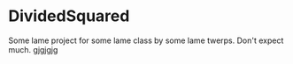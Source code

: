 # DividedSquared
Some lame project for some lame class by some lame twerps. Don't expect much.
gjgjgjg
